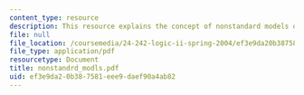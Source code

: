 ```yaml
---
content_type: resource
description: This resource explains the concept of nonstandard models of true arithmetic.
file: null
file_location: /coursemedia/24-242-logic-ii-spring-2004/ef3e9da20b387581eee9daef90a4ab82_nonstandrd_modls.pdf
file_type: application/pdf
resourcetype: Document
title: nonstandrd_modls.pdf
uid: ef3e9da2-0b38-7581-eee9-daef90a4ab82
---
```

